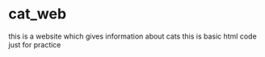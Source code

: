 # cat_web
this is a website which gives information about cats
this is basic html code just for practice
